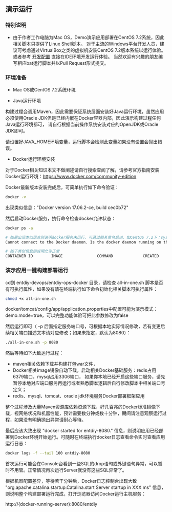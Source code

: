 ## 演示运行

### 特别说明

* 由于作者工作电脑为Mac OS，Demo演示应用部署在CentOS 7.2系统，因此相关脚本只提供了Linux Shell脚本。
  对于主流的Windows平台开发人员，建议可考虑通过VirtualBox之类的虚拟机安装CentOS 7.2版本系统以运行体验。
  或者参考 [开发配置](230.开发配置.md) 直接在IDE环境开发运行体验。
  当然欢迎有兴趣的朋友编写相应bat运行脚本并以Pull Request形式提交。
  
### 环境准备

* Mac OS或CentOS 7.2系统环境

* Java运行环境

构建过程会调用Maven，因此需要保证系统层面安装好Java运行环境，虽然应用必须使用Oracle JDK但是已经内嵌在Docker容器内部，因此演示构建过程任何Java运行环境都可，
请自行根据当前操作系统安装对应的OpenJDK或Oracle JDK即可。

请设置好JAVA_HOME环境变量，运行脚本会检测此变量如果没有设置会抛出错误。

* Docker运行环境安装

对于Docker相关知识本文不做阐述请自行搜索查阅了解，请参考官方指南安装Docker运行环境：https://www.docker.com/community-edition

Docker最新版本安装完成后，可简单执行如下命令验证：

``` bash
docker -v
```

出现类似信息："Docker version 17.06.2-ce, build cec0b72"

然后启动Docker服务，执行命令检查docker允许状态：

``` bash
docker ps -a

# 如果出现类似信息则说明docker服务未运行，可通过相关命令启动，如CentOS 7.2下：systemctl start docker
Cannot connect to the Docker daemon. Is the docker daemon running on this host?

# 如下类似信息则说明允许正常
CONTAINER ID        IMAGE               COMMAND             CREATED             STATUS              PORTS               NAMES

```

### 演示应用一键构建部署运行

cd到 entdiy-devops/entdiy-ops-docker 目录，请检查 all-in-one.sh 脚本是否有可执行属性，如果没有请在终端执行如下命令初始化相关脚本可执行属性：

``` bash
chmod +x all-in-one.sh
```

docker/tomcat/config/app/application.properties中配置可能为演示模式：demo.mode=true，可以完整功能体验可把此参数修改为false

然后运行即可（ -p 后面指定服务端口号，可根据本地实际情况修改，若有变更后续相关端口描述文本请对应修改；如果未指定，默认为8080）：

``` bash
./all-in-one.sh -p 8080
```

然后等待如下大致运行过程：

* maven相关依赖下载并构建打包war文件，
* Docker相关image镜像自动下载，启动相关Docker基础服务：redis占用6379端口，mysql占用3306端口，
  如果你本地已经开启这些端口服务，请先暂停本地对应端口服务再运行或者熟悉脚本逻辑后自行修改脚本中相关端口号定义；
* redis、mysql、tomcat、oracle jdk环境服务Docker部署框架应用

整个过程涉及大量Maven资源库依赖资源下载，好几百兆的Docker标准镜像下载，视网络状况和机器性能，预计需要数分钟或数十分钟，期间请注意观察运行过程，如果没有明确抛出异常请耐心等待。

最后应该大致出现 "docker started for entdiy-8080." 信息，则说明应用已经部署到Docker环境开始运行。可随时在终端执行docker日志查看命令实时查看应用运行日志：

``` bash
docker logs -f --tail 100 entdiy-8080
```

首次运行可能会在Console台看到一些SQL的drop语句或外键语句异常，可以暂时不用管。正常情况再次运行Server就没有这些SQL异常了。

根据机器配置差异，等待若干分钟后，Docker日志控制台出现大致 "org.apache.catalina.startup.Catalina.start Server startup in XXX ms" 信息，
则说明整个构建部署运行完成，打开浏览器访问Docker运行主机服务：

http://{docker-running-server}:8080/entdiy

